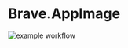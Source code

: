 # Brave.AppImage

![example workflow](https://github.com/nx-appbuild-hub/Brave.AppImage//actions/workflows/makefile.yml/badge.svg)
